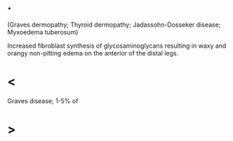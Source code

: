 # .

(Graves dermopathy; Thyroid dermopathy; Jadassohn-Dosseker disease; Myxoedema tuberosum)

Increased fibroblast synthesis of glycosaminoglycans resulting in waxy and orangy non-pitting edema on the anterior of the distal legs.

# <

Graves disease; 1-5% of

# >

